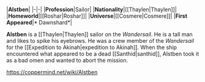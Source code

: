 |**Alstben**|
|-|-|
|**Profession**|Sailor|
|**Nationality**|[[Thaylen\|Thaylen]]|
|**Homeworld**|[[Roshar\|Roshar]]|
|**Universe**|[[Cosmere\|Cosmere]]|
|**First Appeared**|* Dawnshard*|

**Alstben** is a [[Thaylen\|Thaylen]] sailor on the *Wandersail*. He is a tall man and likes to spike his eyebrows.
He was a crew member of the *Wandersail* for the [[Expedition to Akinah\|expedition to Akinah]]. When the ship encountered what appeared to be a dead [[Santhid\|santhid]], Alstben took it as a bad omen and wanted to abort the mission.



https://coppermind.net/wiki/Alstben